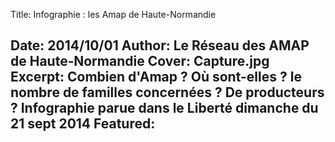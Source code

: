 Title: Infographie : les Amap de Haute-Normandie

Date: 2014/10/01
Author: Le Réseau des AMAP de Haute&#x2011;Normandie
Cover: Capture.jpg
Excerpt: Combien d'Amap ? Où sont-elles ? le nombre de familles concernées ? De producteurs ? Infographie parue dans le Liberté dimanche du 21 sept 2014
Featured:
---